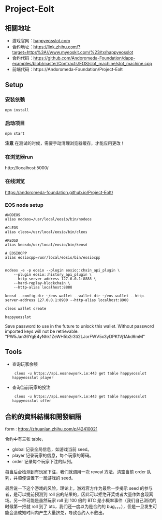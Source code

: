 # Project-Eolt

## 相關地址

* 游戏官网：[happyeosslot.com](happyeosslot.com)
* 合约地址：https://link.zhihu.com/?target=https%3A//www.myeoskit.com/%23/tx/happyeosslot
* 合约代码：https://github.com/Andoromeda-Foundation/dapp-examples/blob/master/Contracts/EOS/slot_machine/slot_machine.cpp
* 前端代码：https://Andoromeda-Foundation/Project-Eolt

## Setup

### 安装依赖
    npm install

### 启动项目
    npm start

**注意** 在测试的时候，需要手动清理浏览器缓存，才能应用更改！

### 在浏览器run
http://localhost:5000/

### 在线浏览
https://andoromeda-foundation.github.io/Project-Eolt/

### EOS node setup

    #NODEOS
    alias nodeos=/usr/local/eosio/bin/nodeos

    #CLEOS
    alias cleos=/usr/local/eosio/bin/cleos

    #KEOSD
    alias keosd=/usr/local/eosio/bin/keosd

    # EOSIOCPP
    alias eosiocpp=/usr/local/eosio/bin/eosiocpp


    nodeos -e -p eosio --plugin eosio::chain_api_plugin \
        --plugin eosio::history_api_plugin \
        --http-server-address 127.0.0.1:8888 \
        --hard-replay-blockchain \
        --http-alias localhost:8888

    keosd --config-dir ~/eos-wallet --wallet-dir ~/eos-wallet --http-server-address 127.0.0.1:8900 --http-alias localhost:8900

    cleos wallet create

    happyeosslot

Save password to use in the future to unlock this wallet.
Without password imported keys will not be retrievable.
 "PW5Jan36YgE4yNhk1ZeWH5b2r3ti2LJorFWV5x3yDPK1Vj1Akd6mM"
 
## Tools
* 查询玩家余额

       cleos -u https://api.eosnewyork.io:443 get table happyeosslot happyeosslot player
    
* 查询当前玩家的投注

       cleos -u https://api.eosnewyork.io:443 get table happyeosslot happyeosslot offer

## 合約的資料結構和開發細語
form : https://zhuanlan.zhihu.com/p/42410021

合约中有三张 table，

* global 记录全局信息，如游戏当前 seed。
* player 记录玩家的信息，每个玩家的筹码。
* order 记录每个玩家下注的队列。

每当后台检测到有玩家下注，我们就调用一次 reveal 方法，清空当前 order 队列，并顺便设置下一局游戏的 seed。

最后说一下这个游戏的风险，理论上，游戏官方作为最后一步揭示 seed 的参与者，是可以提前预测到 roll 出的结果的，因此可以拒绝开奖或者大量作弊套现离场。另一种可能是虽然玩家 roll 到 100 倍的 BTC 是小概率事件（我们自己测试的时候第一把就 roll 到了 btc，我们还一度以为是合约的 bug。。。），但是一旦发生可能会造成短时间内产生大量挤兑，导致合约入不敷出。
